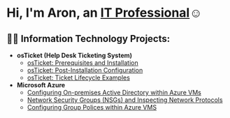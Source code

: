 <h1>Hi, I'm Aron, an <a href="https://linkedin.com/in/Josh">IT Professional</a>☺</h1>

<h2>👨‍💻 Information Technology Projects:</h2>

- <b>osTicket (Help Desk Ticketing System)</b>
  - [osTicket: Prerequisites and Installation](https://github.com/EundoPak/osticket-prereq)
  - [osTicket: Post-Installation Configuration](https://github.com/EundoPak/osticket-post)
  - [osTicket: Ticket Lifecycle Examples](https://github.com/EundoPak/ticket-life)
- <b>Microsoft Azure</b>
  - [Configuring On-premises Active Directory within Azure VMs](https://github.com/EundoPak/ad-config)
  - [Network Security Groups (NSGs) and Inspecting Network Protocols](https://github.com/EundoPak/ad-config2)
  - [Configuring Group Polices within Azure VMS](https://github.com/EundoPak/gpo-config)

